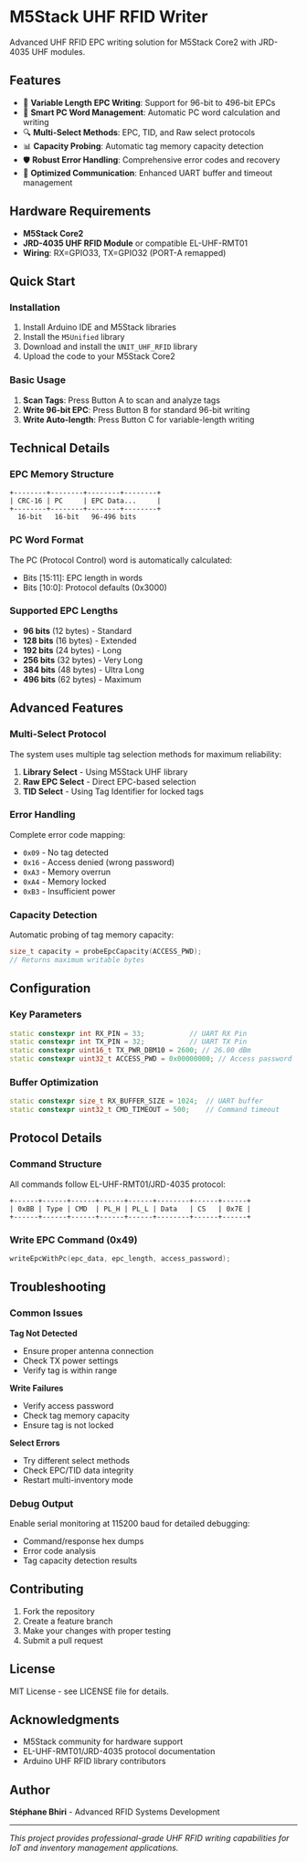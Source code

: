 # M5Stack UHF RFID Writer

Advanced UHF RFID EPC writing solution for M5Stack Core2 with JRD-4035 UHF modules.

## Features

- 🔧 **Variable Length EPC Writing**: Support for 96-bit to 496-bit EPCs
- 🎯 **Smart PC Word Management**: Automatic PC word calculation and writing
- 🔍 **Multi-Select Methods**: EPC, TID, and Raw select protocols
- 📊 **Capacity Probing**: Automatic tag memory capacity detection
- 🛡️ **Robust Error Handling**: Comprehensive error codes and recovery
- 📡 **Optimized Communication**: Enhanced UART buffer and timeout management

## Hardware Requirements

- **M5Stack Core2** 
- **JRD-4035 UHF RFID Module** or compatible EL-UHF-RMT01
- **Wiring**: RX=GPIO33, TX=GPIO32 (PORT-A remapped)

## Quick Start

### Installation

1. Install Arduino IDE and M5Stack libraries
2. Install the `M5Unified` library
3. Download and install the `UNIT_UHF_RFID` library
4. Upload the code to your M5Stack Core2

### Basic Usage

1. **Scan Tags**: Press Button A to scan and analyze tags
2. **Write 96-bit EPC**: Press Button B for standard 96-bit writing
3. **Write Auto-length**: Press Button C for variable-length writing

## Technical Details

### EPC Memory Structure

```
+--------+--------+--------+--------+
| CRC-16 | PC     | EPC Data...     |
+--------+--------+--------+--------+
  16-bit   16-bit   96-496 bits
```

### PC Word Format

The PC (Protocol Control) word is automatically calculated:
- Bits [15:11]: EPC length in words
- Bits [10:0]: Protocol defaults (0x3000)

### Supported EPC Lengths

- **96 bits** (12 bytes) - Standard
- **128 bits** (16 bytes) - Extended
- **192 bits** (24 bytes) - Long
- **256 bits** (32 bytes) - Very Long
- **384 bits** (48 bytes) - Ultra Long
- **496 bits** (62 bytes) - Maximum

## Advanced Features

### Multi-Select Protocol

The system uses multiple tag selection methods for maximum reliability:

1. **Library Select** - Using M5Stack UHF library
2. **Raw EPC Select** - Direct EPC-based selection
3. **TID Select** - Using Tag Identifier for locked tags

### Error Handling

Complete error code mapping:
- `0x09` - No tag detected
- `0x16` - Access denied (wrong password)
- `0xA3` - Memory overrun
- `0xA4` - Memory locked
- `0xB3` - Insufficient power

### Capacity Detection

Automatic probing of tag memory capacity:
```cpp
size_t capacity = probeEpcCapacity(ACCESS_PWD);
// Returns maximum writable bytes
```

## Configuration

### Key Parameters

```cpp
static constexpr int RX_PIN = 33;           // UART RX Pin
static constexpr int TX_PIN = 32;           // UART TX Pin  
static constexpr uint16_t TX_PWR_DBM10 = 2600; // 26.00 dBm
static constexpr uint32_t ACCESS_PWD = 0x00000000; // Access password
```

### Buffer Optimization

```cpp
static constexpr size_t RX_BUFFER_SIZE = 1024;  // UART buffer
static constexpr uint32_t CMD_TIMEOUT = 500;    // Command timeout
```

## Protocol Details

### Command Structure

All commands follow EL-UHF-RMT01/JRD-4035 protocol:

```
+------+------+------+------+------+--------+------+------+
| 0xBB | Type | CMD  | PL_H | PL_L | Data   | CS   | 0x7E |
+------+------+------+------+------+--------+------+------+
```

### Write EPC Command (0x49)

```cpp
writeEpcWithPc(epc_data, epc_length, access_password);
```

## Troubleshooting

### Common Issues

**Tag Not Detected**
- Ensure proper antenna connection
- Check TX power settings
- Verify tag is within range

**Write Failures**  
- Verify access password
- Check tag memory capacity
- Ensure tag is not locked

**Select Errors**
- Try different select methods
- Check EPC/TID data integrity
- Restart multi-inventory mode

### Debug Output

Enable serial monitoring at 115200 baud for detailed debugging:
- Command/response hex dumps
- Error code analysis  
- Tag capacity detection results

## Contributing

1. Fork the repository
2. Create a feature branch
3. Make your changes with proper testing
4. Submit a pull request

## License

MIT License - see LICENSE file for details.

## Acknowledgments

- M5Stack community for hardware support
- EL-UHF-RMT01/JRD-4035 protocol documentation
- Arduino UHF RFID library contributors

## Author

**Stéphane Bhiri** - Advanced RFID Systems Development

---

*This project provides professional-grade UHF RFID writing capabilities for IoT and inventory management applications.*